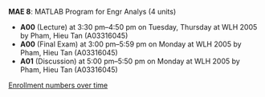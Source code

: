 **MAE 8**: MATLAB Program for Engr Analys (4 units)

- **A00** (Lecture) at 3:30 pm–4:50 pm on Tuesday, Thursday at WLH 2005 by Pham, Hieu Tan (A03316045)
- **A00** (Final Exam) at 3:00 pm–5:59 pm on Monday at WLH 2005 by Pham, Hieu Tan (A03316045)
- **A01** (Discussion) at 5:00 pm–5:50 pm on Monday at WLH 2005 by Pham, Hieu Tan (A03316045)

[Enrollment numbers over time](./MAE8.tsv)
